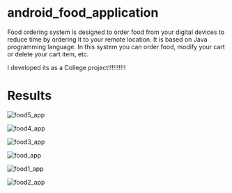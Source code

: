# android_food_application
Food ordering system is designed to order food from your digital devices to reduce time by ordering it to your remote location.
It is based on Java programming language.
In this system you can order food, modify your cart or delete your cart item, etc.

I developed its as a College project!!!!!!!!!!

# Results

![food5_app](https://github.com/devdasamale/android_food_application/assets/100094659/38e1aeb3-c189-44b2-843d-685301569d18)

![food4_app](https://github.com/devdasamale/android_food_application/assets/100094659/4cea9e4a-25bc-43b8-a844-3bc2ac0e2c1c)

![food3_app](https://github.com/devdasamale/android_food_application/assets/100094659/4859b309-9bda-4330-9093-c5ed9d6c2a63)


![food_app](https://github.com/devdasamale/android_food_application/assets/100094659/76ac6abf-fdca-457a-ac33-c744e6d63795)

![food1_app](https://github.com/devdasamale/android_food_application/assets/100094659/f8200c06-e487-4abb-8e02-8c46202eec4a)

![food2_app](https://github.com/devdasamale/android_food_application/assets/100094659/c13c4b1c-e5db-4a04-be0b-19ee89532bb4)

